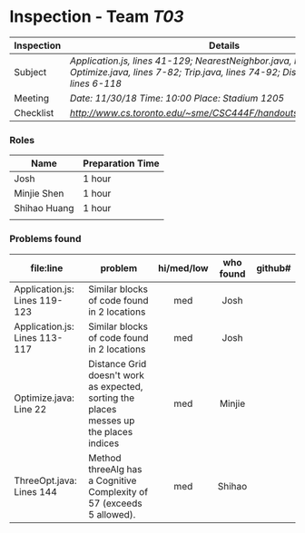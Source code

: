 # Inspection - Team *T03* 
 
Inspection | Details
----- | -----
Subject | *Application.js, lines 41-129; NearestNeighbor.java, lines 20-141; Optimize.java, lines 7-82; Trip.java, lines 74-92; DistanceGrid.java, lines 6-118*
Meeting | *Date: 11/30/18 Time: 10:00 Place: Stadium 1205*
Checklist | *http://www.cs.toronto.edu/~sme/CSC444F/handouts/java_checklist.pdf*

### Roles
Name | Preparation Time
---- | ----
 | Josh | 1 hour
 |Minjie Shen | 1 hour
 |Shihao Huang | 1 hour
 | |

### Problems found
file:line | problem | hi/med/low | who found | github# 
--- | --- | :---: | :---: | ---
 | Application.js: Lines 119-123 | Similar blocks of code found in 2 locations | med | Josh |  |
 | Application.js: Lines 113-117 | Similar blocks of code found in 2 locations | med | Josh |  |
 | Optimize.java: Line 22 | Distance Grid doesn't work as expected, sorting the places messes up the places indices | med | Minjie |  |
 | ThreeOpt.java: Lines 144 | Method threeAlg has a Cognitive Complexity of 57 (exceeds 5 allowed).| med | Shihao |  |
